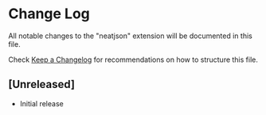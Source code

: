 # Change Log

All notable changes to the "neatjson" extension will be documented in this file.

Check [Keep a Changelog](http://keepachangelog.com/) for recommendations on how to structure this file.

## [Unreleased]

- Initial release